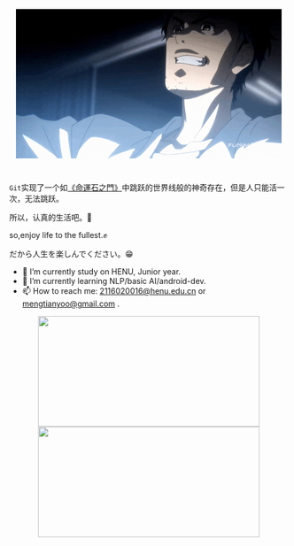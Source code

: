 <div style="text-align:center">
  <img src="images/giphy.gif" alt="岡部 倫太郎">
</div>

#  


``Git``实现了一个如[《命運石之門》](https://ja.wikipedia.org/wiki/STEINS;GATE)中跳跃的世界线般的神奇存在，但是人只能活一次，无法跳跃。

所以，认真的生活吧。💪

so,enjoy life to the fullest.✊

だから人生を楽しんでください。😁

- 🔭 I’m currently study on HENU, Junior year.
- 🌱 I’m currently learning NLP/basic AI/android-dev.
- 📫 How to reach me: 2116020016@henu.edu.cn or mengtianyoo@gmail.com .

<img align="center" src="https://github-readme-stats.vercel.app/api?username=3126058535&show_icons=true" style="display: block; margin: auto; width: 400px; height: 200px;" /> <img align="center" src="https://github-readme-stats.vercel.app/api/top-langs/?username=3126058535&layout=compact" style="display: block; margin: auto; width: 400px; height: 200px;" /> 


